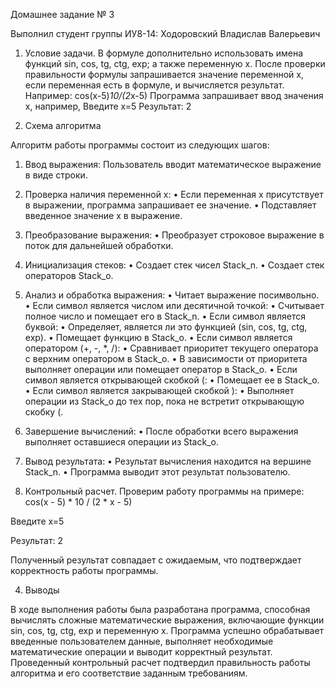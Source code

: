 Домашнее задание № 3

Выполнил студент группы ИУ8-14: Ходоровский Владислав Валерьевич



1. Условие задачи.
В формуле дополнительно использовать имена функций sin, cos, tg, ctg, exp; а также переменную x. После проверки правильности формулы запрашивается значение переменной x, если переменная есть в формуле, и вычисляется результат.
Например: cos(x-5)*10/(2*x-5)
Программа запрашивает ввод значения x, например,
Введите x=5
Результат: 2



2. Схема алгоритма

Алгоритм работы программы состоит из следующих шагов:

1.	Ввод выражения: Пользователь вводит математическое выражение в виде строки.
2.	Проверка наличия переменной x:
	•	Если переменная x присутствует в выражении, программа запрашивает ее значение.
	•	Подставляет введенное значение x в выражение.
3.	Преобразование выражения:
	•	Преобразует строковое выражение в поток для дальнейшей обработки.
4.	Инициализация стеков:
	•	Создает стек чисел Stack_n.
	•	Создает стек операторов Stack_o.
5.	Анализ и обработка выражения:
	•	Читает выражение посимвольно.
	•	Если символ является числом или десятичной точкой:
	•	Считывает полное число и помещает его в Stack_n.
	•	Если символ является буквой:
	•	Определяет, является ли это функцией (sin, cos, tg, ctg, exp).
	•	Помещает функцию в Stack_o.
	•	Если символ является оператором (+, -, *, /):
	•	Сравнивает приоритет текущего оператора с верхним оператором в Stack_o.
	•	В зависимости от приоритета выполняет операции или помещает оператор в Stack_o.
	•	Если символ является открывающей скобкой (:
	•	Помещает ее в Stack_o.
	•	Если символ является закрывающей скобкой ):
	•	Выполняет операции из Stack_o до тех пор, пока не встретит открывающую скобку (.
6.	Завершение вычислений:
	•	После обработки всего выражения выполняет оставшиеся операции из Stack_o.
7.	Вывод результата:
	•	Результат вычисления находится на вершине Stack_n.
	•	Программа выводит этот результат пользователю.



3. Контрольный расчет.
Проверим работу программы на примере: 
cos(x - 5) * 10 / (2 * x - 5)

Введите x=5

Результат: 2

Полученный результат совпадает с ожидаемым, что подтверждает корректность работы программы.



4. Выводы

В ходе выполнения работы была разработана программа, способная вычислять сложные математические выражения, включающие функции sin, cos, tg, ctg, exp и переменную x. Программа успешно обрабатывает введенные пользователем данные, выполняет необходимые математические операции и выводит корректный результат. Проведенный контрольный расчет подтвердил правильность работы алгоритма и его соответствие заданным требованиям.
